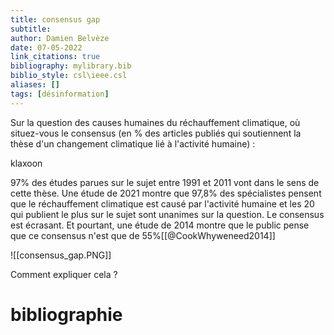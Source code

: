 ```yaml
---
title: consensus gap
subtitle:
author: Damien Belvèze
date: 07-05-2022
link_citations: true
bibliography: mylibrary.bib
biblio_style: csl\ieee.csl
aliases: []
tags: [désinformation]
---
```


Sur la question des causes humaines du réchauffement climatique, où situez-vous le consensus (en % des articles publiés qui soutiennent la thèse d'un changement climatique lié à l'activité humaine) : 

klaxoon

97% des études parues sur le sujet entre 1991 et 2011 vont dans le sens de cette thèse. Une étude de 2021 montre que 97,8% des spécialistes pensent que le réchauffement climatique est causé par l'activité humaine et les 20 qui publient le plus sur le sujet sont unanimes sur la question. Le consensus est écrasant. Et pourtant, une étude de 2014 montre que le public pense que ce consensus n'est que de 55%[[@CookWhyweneed2014]]

![[consensus_gap.PNG]]

Comment expliquer cela ? 





# bibliographie

